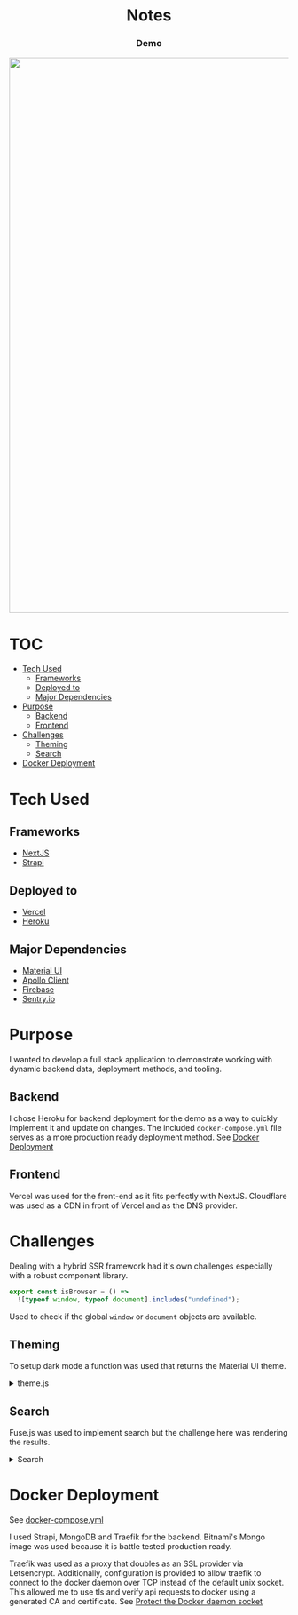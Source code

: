 <h1 align="center">Notes</h1>

<h3 align="center">
  <a src="http://notes-frontend.vercel.app/">Demo</a>
</h3>

<img width="1000px" align="center" src="https://i.imgur.com/lA5ar2z.png" />

<h1>TOC</h1>

- [Tech Used](#tech-used)
  - [Frameworks](#frameworks)
  - [Deployed to](#deployed-to)
  - [Major Dependencies](#major-dependencies)
- [Purpose](#purpose)
  - [Backend](#backend)
  - [Frontend](#frontend)
- [Challenges](#challenges)
  - [Theming](#theming)
  - [Search](#search)
- [Docker Deployment](#docker-deployment)

# Tech Used

## Frameworks

- [NextJS](https://nextjs.org/)
- [Strapi](https://strapi.io/)

## Deployed to

- [Vercel](https://vercel.com/)
- [Heroku](https://www.heroku.com/)

## Major Dependencies

- [Material UI](https://material-ui.com/)
- [Apollo Client](https://www.apollographql.com/docs/react/)
- [Firebase](https://firebase.google.com/)
- [Sentry.io](https://sentry.io/welcome/)

# Purpose

I wanted to develop a full stack application to demonstrate working with dynamic backend data, deployment methods, and tooling.

## Backend

I chose Heroku for backend deployment for the demo as a way to quickly implement it and update on changes. The included `docker-compose.yml` file serves as a more production ready deployment method. See [Docker Deployment](#docker-deployment)

## Frontend

Vercel was used for the front-end as it fits perfectly with NextJS. Cloudflare was used as a CDN in front of Vercel and as the DNS provider.

# Challenges

Dealing with a hybrid SSR framework had it's own challenges especially with a robust component library.

```javascript
export const isBrowser = () =>
  ![typeof window, typeof document].includes("undefined");
```

Used to check if the global `window` or `document` objects are available.

## Theming

To setup dark mode a function was used that returns the Material UI theme.

<details>
  <summary>theme.js</summary>

```javascript
/**
 * Generates a Material UI theme given two colors and a pallete type.
 * @param {string} mainPrimaryColor Hex formatted color used as the primary color
 * @param {string} mainSecondaryColor Hex formatted color used as the secondary color
 * @param {string} palletType "dark" | "light"
 */

import { createMuiTheme } from "@material-ui/core";

function myTheme(mainPrimaryColor, mainSecondaryColor, palletType) {
  const theme = createMuiTheme({
    palette: {
      type: palletType,
      primary: {
        main: mainPrimaryColor,
      },
      secondary: {
        main: mainSecondaryColor,
      },
    },
    overrides: {
      MuiCard: {
        root: {
          margin: 4,
        },
      },
    },
  });

  return theme;
}

export default myTheme;
```

</details>

## Search

Fuse.js was used to implement search but the challenge here was rendering the results.

<details>
  <summary>Search</summary>

I ended up using a ternary to check for search input and render the results of the search or data returned from the query if not searching.

```javascript
const { data, error, loading } = useQuery(GET_NOTES, {
  client: authClient,
});
const debouncedSearchInput = useDebounce(searchInput, 500);

const searchResults = debouncedSearchInput
  ? results.map((result) => result.item)
  : data.notes;
```

</details>

# Docker Deployment

See [docker-compose.yml](https://github.com/insuusvenerati/notes-backend/blob/master/docker-compose.yml)

I used Strapi, MongoDB and Traefik for the backend. Bitnami's Mongo image was used because it is battle tested production ready.

Traefik was used as a proxy that doubles as an SSL provider via Letsencrypt. Additionally, configuration is provided to allow traefik to connect to the docker daemon over TCP instead of the default unix socket. This allowed me to use tls and verify api requests to docker using a generated CA and certificate. See [Protect the Docker daemon socket](https://docs.docker.com/engine/security/https/)
